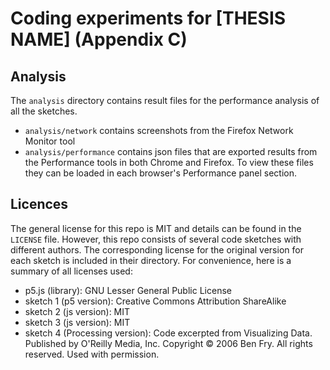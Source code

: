 # Coding experiments for [THESIS NAME] (Appendix C)

## Analysis

The `analysis` directory contains result files for the performance analysis of all the sketches.
- `analysis/network` contains screenshots from the Firefox Network Monitor tool
- `analysis/performance` contains json files that are exported results from the Performance tools in both Chrome and Firefox. To view these files they can be loaded in each browser's Performance panel section.


## Licences

The general license for this repo is MIT and details can be found in the `LICENSE` file. However, this repo consists of several code sketches with different authors. The corresponding license for the original version for each sketch is included in their directory. For convenience, here is a summary of all licenses used:

- p5.js (library): GNU Lesser General Public License
- sketch 1 (p5 version): Creative Commons Attribution ShareAlike
- sketch 2 (js version): MIT
- sketch 3 (js version): MIT
- sketch 4 (Processing version): Code excerpted from Visualizing Data. Published by O'Reilly Media, Inc. Copyright © 2006 Ben Fry. All rights reserved. Used with permission.